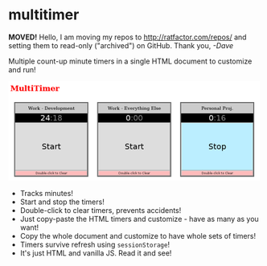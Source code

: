# multitimer

**MOVED!** Hello, I am moving my repos to http://ratfactor.com/repos/
and setting them to read-only ("archived") on GitHub. Thank you, _-Dave_

Multiple count-up minute timers in a single HTML document to customize and run!

![screenshot](multitimer.png)

* Tracks minutes!
* Start and stop the timers!
* Double-click to clear timers, prevents accidents!
* Just copy-paste the HTML timers and customize - have as many as you want!
* Copy the whole document and customize to have whole sets of timers!
* Timers survive refresh using `sessionStorage`!
* It's just HTML and vanilla JS. Read it and see!

